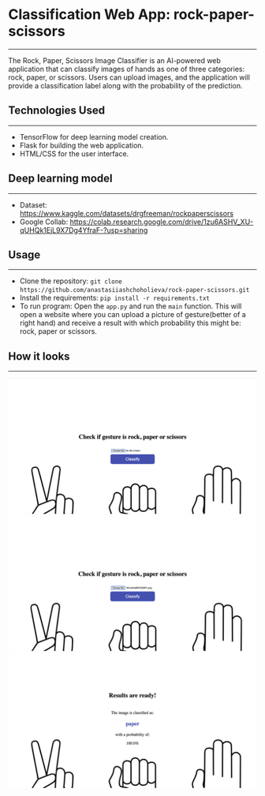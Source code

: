 # Classification Web App: rock-paper-scissors

***

The Rock, Paper, Scissors Image Classifier is an AI-powered web application that can classify images of hands as one of three categories:
rock, paper, or scissors.
Users can upload images, and the application will provide a classification label along with the probability of the prediction.


## Technologies Used

***

- TensorFlow for deep learning model creation.
- Flask for building the web application.
- HTML/CSS for the user interface.


## Deep learning model

***

- Dataset: https://www.kaggle.com/datasets/drgfreeman/rockpaperscissors
- Google Collab: https://colab.research.google.com/drive/1zu6ASHV_XU-qUHQk1EjL9X7Dg4YfraF-?usp=sharing

## Usage

***

- Clone the repository: `git clone https://github.com/anastasiiashchoholieva/rock-paper-scissors.git`
- Install the requirements: `pip install -r requirements.txt`
- To run program: Open the `app.py` and run the `main` function. This will open a website where you can upload a picture of gesture(better of a right hand) and receive a result with which probability this might be: rock, paper or scissors.

## How it looks

***

![Screenshot 2023-08-23 at 19.00.34.png](static%2Fimages%2FScreenshot%202023-08-23%20at%2019.00.34.png)
![Screenshot 2023-08-23 at 19.01.06.png](static%2Fimages%2FScreenshot%202023-08-23%20at%2019.01.06.png)
![Screenshot 2023-08-23 at 19.01.16.png](static%2Fimages%2FScreenshot%202023-08-23%20at%2019.01.16.png)